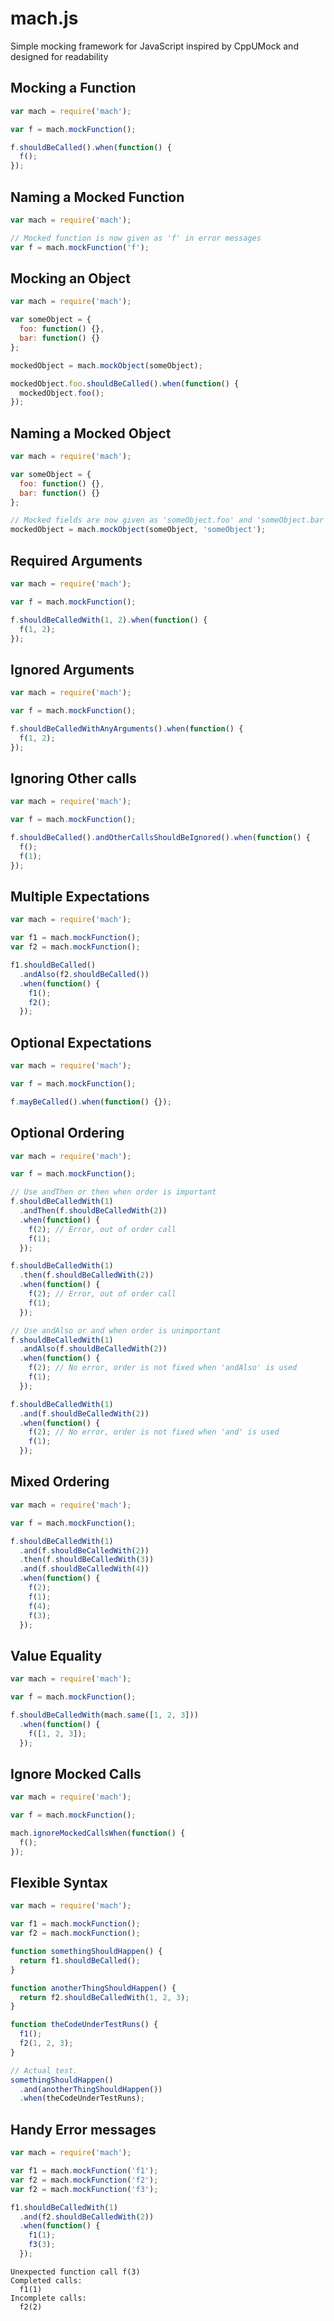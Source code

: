 # mach.js
Simple mocking framework for JavaScript inspired by CppUMock and designed for readability

## Mocking a Function

```javascript
var mach = require('mach');

var f = mach.mockFunction();

f.shouldBeCalled().when(function() {
  f();
});
```

## Naming a Mocked Function

```javascript
var mach = require('mach');

// Mocked function is now given as 'f' in error messages
var f = mach.mockFunction('f');
```

## Mocking an Object

```javascript
var mach = require('mach');

var someObject = {
  foo: function() {},
  bar: function() {}
};

mockedObject = mach.mockObject(someObject);

mockedObject.foo.shouldBeCalled().when(function() {
  mockedObject.foo();
});
```

## Naming a Mocked Object

```javascript
var mach = require('mach');

var someObject = {
  foo: function() {},
  bar: function() {}
};

// Mocked fields are now given as 'someObject.foo' and 'someObject.bar' in error messages
mockedObject = mach.mockObject(someObject, 'someObject');
```

## Required Arguments

```javascript
var mach = require('mach');

var f = mach.mockFunction();

f.shouldBeCalledWith(1, 2).when(function() {
  f(1, 2);
});
```

## Ignored Arguments

```javascript
var mach = require('mach');

var f = mach.mockFunction();

f.shouldBeCalledWithAnyArguments().when(function() {
  f(1, 2);
});
```

## Ignoring Other calls

```javascript
var mach = require('mach');

var f = mach.mockFunction();

f.shouldBeCalled().andOtherCallsShouldBeIgnored().when(function() {
  f();
  f(1);
});
```

## Multiple Expectations

```javascript
var mach = require('mach');

var f1 = mach.mockFunction();
var f2 = mach.mockFunction();

f1.shouldBeCalled()
  .andAlso(f2.shouldBeCalled())
  .when(function() {
    f1();
    f2();
  });
```

## Optional Expectations

```javascript
var mach = require('mach');

var f = mach.mockFunction();

f.mayBeCalled().when(function() {});
```

## Optional Ordering

```javascript
var mach = require('mach');

var f = mach.mockFunction();

// Use andThen or then when order is important
f.shouldBeCalledWith(1)
  .andThen(f.shouldBeCalledWith(2))
  .when(function() {
    f(2); // Error, out of order call
    f(1);
  });

f.shouldBeCalledWith(1)
  .then(f.shouldBeCalledWith(2))
  .when(function() {
    f(2); // Error, out of order call
    f(1);
  });

// Use andAlso or and when order is unimportant
f.shouldBeCalledWith(1)
  .andAlso(f.shouldBeCalledWith(2))
  .when(function() {
    f(2); // No error, order is not fixed when 'andAlso' is used
    f(1);
  });

f.shouldBeCalledWith(1)
  .and(f.shouldBeCalledWith(2))
  .when(function() {
    f(2); // No error, order is not fixed when 'and' is used
    f(1);
  });
```

## Mixed Ordering

```javascript
var mach = require('mach');

var f = mach.mockFunction();

f.shouldBeCalledWith(1)
  .and(f.shouldBeCalledWith(2))
  .then(f.shouldBeCalledWith(3))
  .and(f.shouldBeCalledWith(4))
  .when(function() {
    f(2);
    f(1);
    f(4);
    f(3);
  });
```

## Value Equality

```javascript
var mach = require('mach');

var f = mach.mockFunction();

f.shouldBeCalledWith(mach.same([1, 2, 3]))
  .when(function() {
    f([1, 2, 3]);
  });
```

## Ignore Mocked Calls

```javascript
var mach = require('mach');

var f = mach.mockFunction();

mach.ignoreMockedCallsWhen(function() {
  f();
});
```

## Flexible Syntax

```javascript
var mach = require('mach');

var f1 = mach.mockFunction();
var f2 = mach.mockFunction();

function somethingShouldHappen() {
  return f1.shouldBeCalled();
}

function anotherThingShouldHappen() {
  return f2.shouldBeCalledWith(1, 2, 3);
}

function theCodeUnderTestRuns() {
  f1();
  f2(1, 2, 3);
}

// Actual test.
somethingShouldHappen()
  .and(anotherThingShouldHappen())
  .when(theCodeUnderTestRuns);
```

## Handy Error messages

```javascript
var mach = require('mach');

var f1 = mach.mockFunction('f1');
var f2 = mach.mockFunction('f2');
var f2 = mach.mockFunction('f3');

f1.shouldBeCalledWith(1)
  .and(f2.shouldBeCalledWith(2))
  .when(function() {
    f1(1);
    f3(3);
  });
```

```
Unexpected function call f(3)
Completed calls:
  f1(1)
Incomplete calls:
  f2(2)
```
